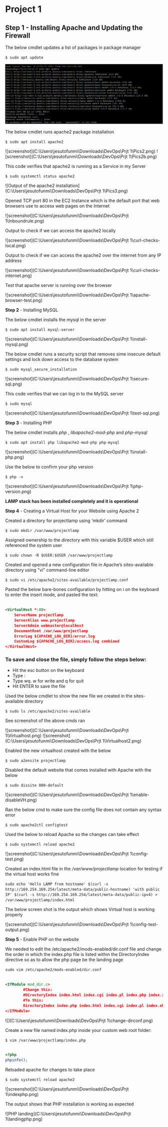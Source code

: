 # Project 1

**Step 1** - Installing Apache and Updating the Firewall
---

The below cmdlet updates a list of packages in package manager

`$ sudo apt update`

![screenshot](https://github.com/Tofumy/Tofumy-PBL/blob/main/Pics1.png)

The below cmdlet runs apache2 package installation

`$ sudo apt install apache2`

![screenshot](C:\Users\jesutofunmi\Downloads\DevOps\Prjt 1\Pics2.png)
![screenshot](C:\Users\jesutofunmi\Downloads\DevOps\Prjt 1\Pics2b.png)

This code verifies that apache2 is running as a Service in my Server

`$ sudo systemctl status apache2`

![Output of the apache2 installation](C:\Users\jesutofunmi\Downloads\DevOps\Prjt 1\Pics3.png)

Opened TCP port 80 in the EC2 Instance which is the default port that web browsers use to access web pages on the Internet

![screenshot](C:\Users\jesutofunmi\Downloads\DevOps\Prjt 1\Inboundrule.png)


Output to check if we can access the apache2 locally

![screenshot](C:\Users\jesutofunmi\Downloads\DevOps\Prjt 1\curl-checks-local.png)

Output to check if we can access the apache2 over the internet from any IP address

![screenshot](C:\Users\jesutofunmi\Downloads\DevOps\Prjt 1\curl-checks-internet.png)


Test that apache server is running over the browser

![screenshot](C:\Users\jesutofunmi\Downloads\DevOps\Prjt 1\apache-browser-test.png)



**Step 2** - Installing MySQL

The below cmdlet installs the mysql in the server

`$ sudo apt install mysql-server`

![screenshot](C:\Users\jesutofunmi\Downloads\DevOps\Prjt 1\install-mysql.png)

The below cmdlet runs a security script that removes sime insecure default settings and lock down access to the database system

`$ sudo mysql_secure_installation`

![screenshot](C:\Users\jesutofunmi\Downloads\DevOps\Prjt 1\secure-sql.png)


This code verifies that we can log in to the MySQL server

`$ sudo mysql`

![screenshot](C:\Users\jesutofunmi\Downloads\DevOps\Prjt 1\test-sql.png)




**Step 3** - Installing PHP

The below cmdlet installs *php* , *libapache2-mod-php* and *php-mysql*

`$ sudo apt install php libapache2-mod-php php-mysql`

![screenshot](C:\Users\jesutofunmi\Downloads\DevOps\Prjt 1\install-php.png)


Use the below to confirm your php version 

`$ php -v`

![screenshot](C:\Users\jesutofunmi\Downloads\DevOps\Prjt 1\php-version.png)


**LAMP stack has been installed completely and it is operational**



**Step 4** - Creating a Virtual Host for your Website using Apache 2


Created a directory for projectlamp using ‘mkdir’ command

`$ sudo mkdir /var/www/projectlamp`

Assigned ownership to the directory with this variable $USER which still referenced the system user

`$ sudo chown -R $USER:$USER /var/www/projectlamp`

Created and opened a new configuration file in Apache’s sites-available directory using "vi" command-line editor

`$ sudo vi /etc/apache2/sites-available/projectlamp.conf`

Pasted the below bare-bones configuration by hitting on i on the keyboard to enter the insert mode, and pasted the text:

```xml

<VirtualHost *:80>
    ServerName projectlamp
    ServerAlias www.projectlamp 
    ServerAdmin webmaster@localhost
    DocumentRoot /var/www/projectlamp
    ErrorLog ${APACHE_LOG_DIR}/error.log
    CustomLog ${APACHE_LOG_DIR}/access.log combined
</VirtualHost>

```

### To save and close the file, simply follow the steps below:

- Hit the esc button on the keyboard
- Type :
- Type wq. w for write and q for quit
- Hit ENTER to save the file

Used the below cmdlet to show the new file we created in the sites-available directory

`$ sudo ls /etc/apache2/sites-available`

See screenshot of the above cmds ran

![screenshot](C:\Users\jesutofunmi\Downloads\DevOps\Prjt 1\Virtualhost.png)
![screenshot](C:\Users\jesutofunmi\Downloads\DevOps\Prjt 1\Virtualhost2.png)


Enabled the new virtualhost created with the below

`$ sudo a2ensite projectlamp`

Disabled the default website that comes installed with Apache with the below

`$ sudo dissite 000-default`

![screenshot](C:\Users\jesutofunmi\Downloads\DevOps\Prjt 1\enable-disableVH.png)


Ran the below cmd to make sure the config file does not contain any syntax error

`$ sudo apache2ctl configtest`

Used the below to reload Apache so the changes can take effect

`$ sudo systemctl reload apache2`


![screenshot](C:\Users\jesutofunmi\Downloads\DevOps\Prjt 1\config-test.png)


Created an index.html file in the */var/www/projectlamp* location for testing if the virtual host works fine

`sudo echo 'Hello LAMP from hostname' $(curl -s http://169.254.169.254/latest/meta-data/public-hostname) 'with public IP' $(curl -s http://169.254.169.254/latest/meta-data/public-ipv4) > /var/www/projectlamp/index.html`


The below screen shot is the output which shows Virtual host is working properly


![screenshot](C:\Users\jesutofunmi\Downloads\DevOps\Prjt 1\config-test-output.png)




**Step 5** - Enable PHP on the website

We needed to edit the /etc/apache2/mods-enabled/dir.conf file and change the order in which the index.php file is listed within the DirectoryIndex directive so as to allow the php page be the landing page

`sudo vim /etc/apache2/mods-enabled/dir.conf`

```xml

<IfModule mod_dir.c>
        #Change this:
        #DirectoryIndex index.html index.cgi index.pl index.php index.xhtml index.htm
        #To this:
        DirectoryIndex index.php index.html index.cgi index.pl index.xhtml index.htm
</IfModule>

```

![](C:\Users\jesutofunmi\Downloads\DevOps\Prjt 1\change-dirconf.png)


Create a new file named index.php inside your custom web root folder:

`$ vim /var/www/projectlamp/index.php`


```php

<?php
phpinfo();

```

Reloaded apache for changes to take place

`$ sudo systemctl reload apache2`

![screenshot](C:\Users\jesutofunmi\Downloads\DevOps\Prjt 1\indexphp.png)



The output shows that PHP installation is working as expected

![PHP landing](C:\Users\jesutofunmi\Downloads\DevOps\Prjt 1\landingphp.png)
